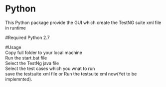 # Python
This Python package provide the GUI which create the TestNG suite xml file in runtime  

#Required
Python 2.7  

#Usage  
	Copy full folder to your local machine  
	Run the start.bat file  
	Select the TestNg java file  
	Select the test cases which you wnat to run  
	save the testsuite xml file or Run the testsuite xml now(Yet to be implemnted).  